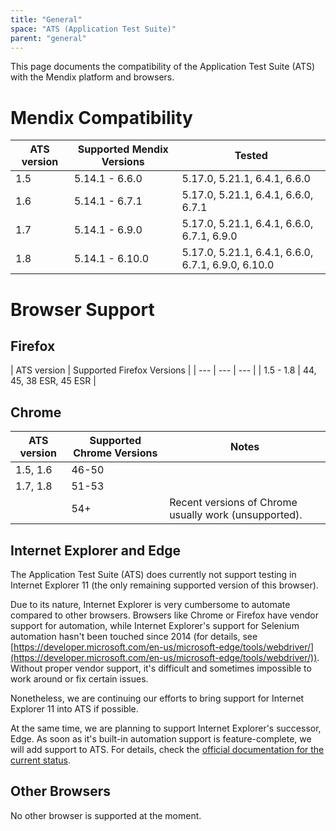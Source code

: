 ```yaml
---
title: "General"
space: "ATS (Application Test Suite)"
parent: "general"
---
```


This page documents the compatibility of the Application Test Suite (ATS) with the
Mendix platform and browsers.

# Mendix Compatibility

| ATS version | Supported Mendix Versions | Tested |
| --- | --- | --- |
| 1.5 | 5.14.1 - 6.6.0 | 5.17.0, 5.21.1, 6.4.1, 6.6.0 |
| 1.6 | 5.14.1 - 6.7.1 | 5.17.0, 5.21.1, 6.4.1, 6.6.0, 6.7.1 |
| 1.7 | 5.14.1 - 6.9.0 | 5.17.0, 5.21.1, 6.4.1, 6.6.0, 6.7.1, 6.9.0 |
| 1.8 | 5.14.1 - 6.10.0 | 5.17.0, 5.21.1, 6.4.1, 6.6.0, 6.7.1, 6.9.0, 6.10.0 |

# Browser Support

## Firefox

| ATS version | Supported Firefox Versions |
| --- | --- | --- |
| 1.5 - 1.8 | 44, 45, 38 ESR, 45 ESR |

## Chrome

| ATS version | Supported Chrome Versions | Notes |
| --- | --- | --- |
| 1.5, 1.6 | 46-50 |  |
| 1.7, 1.8 | 51-53 |   |
|  | 54+ | Recent versions of Chrome usually work (unsupported). |

## Internet Explorer and Edge

The Application Test Suite (ATS) does currently not support testing in Internet Explorer 11 (the only remaining supported version of this browser).

Due to its nature, Internet Explorer is very cumbersome to automate compared to other browsers. Browsers like Chrome or Firefox have vendor support for automation, while Internet Explorer's support for Selenium automation hasn't been touched since 2014 (for details, see [https://developer.microsoft.com/en-us/microsoft-edge/tools/webdriver/](https://developer.microsoft.com/en-us/microsoft-edge/tools/webdriver/)). Without proper vendor support, it's difficult and sometimes impossible to work around or fix certain issues.

Nonetheless, we are continuing our efforts to bring support for Internet Explorer 11 into ATS if possible.

At the same time, we are planning to support Internet Explorer's successor, Edge. As soon as it's built-in automation support is feature-complete, we will add support to ATS. For details, check the [official documentation for the current status](https://developer.microsoft.com/en-us/microsoft-edge/platform/documentation/webdriver-commands/).

## Other Browsers

No other browser is supported at the moment.
